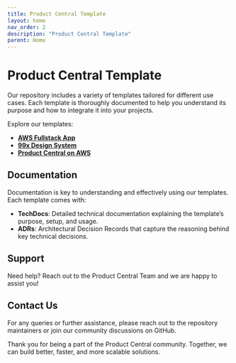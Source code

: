 ```yaml
---
title: Product Central Template
layout: home
nav_order: 2
description: "Product Central Template"
parent: Home
---
```


# Product Central Template

Our repository includes a variety of templates tailored for different use cases. Each template is thoroughly documented to help you understand its purpose and how to integrate it into your projects.

Explore our templates:

- **[AWS Fullstack App](https://github.com/99x/product-central-architectures/tree/main/architectures/github/aws-fullstack-app)**
- **[99x Design System](https://github.com/99x/product-central-architectures/tree/main/architectures/github/99x-design-system)**
- **[Product Central on AWS](https://github.com/99x/product-central-architectures/tree/main/architectures/github/pdp-aws)**

## Documentation

Documentation is key to understanding and effectively using our templates. Each template comes with:

- **TechDocs**: Detailed technical documentation explaining the template’s purpose, setup, and usage.
- **ADRs**: Architectural Decision Records that capture the reasoning behind key technical decisions.

## Support

Need help? Reach out to the Product Central Team and we are happy to assist you!

## Contact Us

For any queries or further assistance, please reach out to the repository maintainers or join our community discussions on GitHub.

Thank you for being a part of the Product Central community. Together, we can build better, faster, and more scalable solutions.
